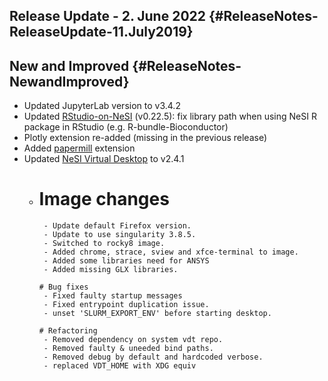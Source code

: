 ## Release Update - 2. June 2022 {#ReleaseNotes-ReleaseUpdate-11.July2019}

## New and Improved {#ReleaseNotes-NewandImproved}

-   Updated JupyterLab version to v3.4.2
-   Updated
    [RStudio-on-NeSI](https://support.nesi.org.nz/hc/en-gb/articles/360004337836)
    (v0.22.5): fix library path when using NeSI R package in RStudio
    (e.g. R-bundle-Bioconductor)
-   Plotly extension re-added (missing in the previous release)
-   Added [papermill](https://pypi.org/project/papermill/) extension
-   Updated [NeSI Virtual
    Desktop](https://support.nesi.org.nz/hc/en-gb/articles/360001600235)
    to v2.4.1
    -   # Image changes
             - Update default Firefox version.
             - Update to use singularity 3.8.5.
             - Switched to rocky8 image.
             - Added chrome, strace, sview and xfce-terminal to image.
             - Added some libraries need for ANSYS
             - Added missing GLX libraries.

            # Bug fixes
             - Fixed faulty startup messages 
             - Fixed entrypoint duplication issue.
             - unset 'SLURM_EXPORT_ENV' before starting desktop.

            # Refactoring
             - Removed dependency on system vdt repo.
             - Removed faulty & uneeded bind paths.
             - Removed debug by default and hardcoded verbose.
             - replaced VDT_HOME with XDG equiv
